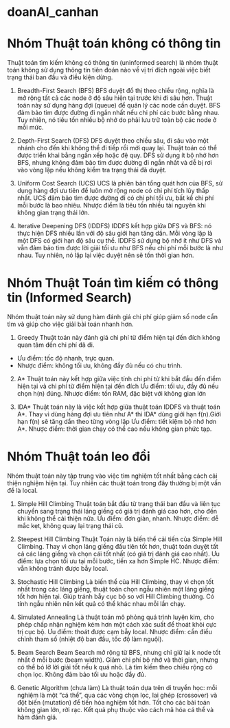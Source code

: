 # doanAI_canhan

# Nhóm Thuật toán không có thông tin 
Thuật toán tìm kiếm không có thông tin (uninformed search) là nhóm thuật toán không sử dụng thông tin tiên đoán nào về vị trí đích ngoài việc biết trạng thái ban đầu và điều kiện dừng. 
1. Breadth-First Search (BFS)
BFS duyệt đồ thị theo chiều rộng, nghĩa là mở rộng tất cả các node ở độ sâu hiện tại trước khi đi sâu hơn. Thuật toán này sử dụng hàng đợi (queue) để quản lý các node cần duyệt. BFS đảm bảo tìm được đường đi ngắn nhất nếu chi phí các bước bằng nhau. Tuy nhiên, nó tiêu tốn nhiều bộ nhớ do phải lưu trữ toàn bộ các node ở mỗi mức.

3. Depth-First Search (DFS)
DFS duyệt theo chiều sâu, đi sâu vào một nhánh cho đến khi không thể đi tiếp rồi mới quay lại. Thuật toán có thể được triển khai bằng ngăn xếp hoặc đệ quy. DFS sử dụng ít bộ nhớ hơn BFS, nhưng không đảm bảo tìm được đường đi ngắn nhất và dễ bị rơi vào vòng lặp nếu không kiểm tra trạng thái đã duyệt.

4. Uniform Cost Search (UCS)
UCS là phiên bản tổng quát hơn của BFS, sử dụng hàng đợi ưu tiên để luôn mở rộng node có chi phí tích lũy thấp nhất. UCS đảm bảo tìm được đường đi có chi phí tối ưu, bất kể chi phí mỗi bước là bao nhiêu. Nhược điểm là tiêu tốn nhiều tài nguyên khi không gian trạng thái lớn.

5. Iterative Deepening DFS (IDDFS)
IDDFS kết hợp giữa DFS và BFS: nó thực hiện DFS nhiều lần với độ sâu giới hạn tăng dần. Mỗi vòng lặp là một DFS có giới hạn độ sâu cụ thể. IDDFS sử dụng bộ nhớ ít như DFS và vẫn đảm bảo tìm được lời giải tối ưu như BFS nếu chi phí mỗi bước là như nhau. Tuy nhiên, nó lặp lại việc duyệt nên sẽ tốn thời gian hơn.


# Nhóm Thuật Toán tìm kiếm có thông tin (Informed Search)
Nhóm thuật toán này sử dụng hàm đánh giá chi phí giúp giảm số node cần tìm và giúp cho việc giải bài toán nhanh hơn.

1. Greedy
Thuật toán này đánh giá chi phí từ điểm hiện tại đến đích không quan tâm đến chi phí đã đi.
  + Ưu điểm: tốc độ nhanh, trực quan.
  + Nhược điểm: không tối ưu, không đầy đủ nếu có chu trình.

2. A*
Thuật toán này kết hợp giữa việc tính chi phí từ khi bắt đầu đến điểm hiện tại và chi phí từ điểm hiện tại đến đích
  Ưu điểm: tối ưu, đầy đủ nếu chọn h(n) đúng.
  Nhược điểm: tốn RAM, đặc biệt với không gian lớn

3. IDA*
Thuật toán này là việc kết hợp giữa thuật toán IDDFS và thuật toán A*. Thay vì dùng hàng đợi ưu tiên như A* thì IDA* dùng giới hạn f(n).Giới hạn f(n) sẽ tăng dần theo từng vòng lặp
  Ưu điểm: tiết kiệm bộ nhớ hơn A*.
  Nhược điểm: thời gian chạy có thể cao nếu không gian phức tạp. 

# Nhóm Thuật toán leo đồi 
Nhóm thuật toán này tập trung vào việc tìm nghiệm tốt nhất bằng cách cải thiện nghiệm hiện tại. Tuy nhiên các thuật toán trong đây thường bị một vấn đề là local.

1. Simple Hill Climbing
Thuật toán bắt đầu từ trạng thái ban đầu và liên tục chuyển sang trạng thái láng giềng có giá trị đánh giá cao hơn, cho đến khi không thể cải thiện nữa.
  Ưu điểm: đơn giản, nhanh.
  Nhược điểm: dễ mắc kẹt, không quay lại trạng thái cũ.

2. Steepest Hill Climbing
Thuật Toán này là biến thể cải tiến của Simple Hill Climbing. Thay vì chọn láng giềng đầu tiên tốt hơn, thuật toán duyệt tất cả các láng giềng và chọn cái tốt nhất (có giá trị đánh giá cao nhất).
  Ưu điểm: lựa chọn tối ưu tại mỗi bước, tiến xa hơn Simple HC.
  Nhược điểm: vẫn không tránh được bẫy local.

3. Stochastic Hill Climbing
Là biến thể của Hill Climbing, thay vì chọn tốt nhất trong các láng giềng, thuật toán chọn ngẫu nhiên một láng giềng tốt hơn hiện tại.
  Giúp tránh bẫy cục bộ so với Hill Climbing thường.
  Có tính ngẫu nhiên nên kết quả có thể khác nhau mỗi lần chạy.

4. Simulated Annealing
Là thuật toán mô phỏng quá trình luyện kim, cho phép chấp nhận nghiệm kém hơn một cách xác suất để thoát khỏi cực trị cục bộ.
  Ưu điểm: thoát được cạm bẫy local.
  Nhược điểm: cần điều chỉnh tham số (nhiệt độ ban đầu, tốc độ làm nguội).

5. Beam Search
Beam Search mở rộng từ BFS, nhưng chỉ giữ lại k node tốt nhất ở mỗi bước (beam width). Giảm chi phí bộ nhớ và thời gian, nhưng có thể bỏ lỡ lời giải tốt nếu k quá nhỏ.
  Là tìm kiếm theo chiều rộng có chọn lọc.
  Không đảm bảo tối ưu hoặc đầy đủ.

6. Genetic Algorithm (chưa làm)
Là thuật toán dựa trên di truyền học: mỗi nghiệm là một “cá thể”, qua các vòng chọn lọc, lai ghép (crossover) và đột biến (mutation) để tiến hóa nghiệm tốt hơn.
  Tốt cho các bài toán không gian lớn, rời rạc.
  Kết quả phụ thuộc vào cách mã hóa cá thể và hàm đánh giá.
